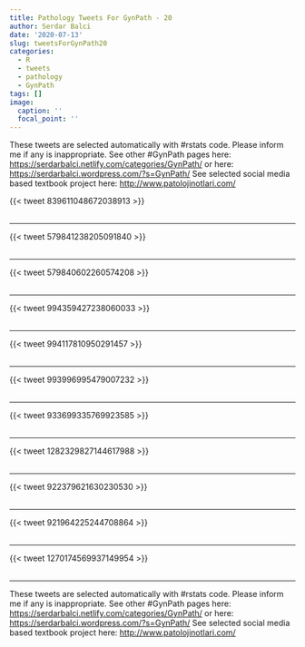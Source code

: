 ```yaml
---
title: Pathology Tweets For GynPath - 20
author: Serdar Balci
date: '2020-07-13'
slug: tweetsForGynPath20
categories:
  - R
  - tweets
  - pathology
  - GynPath
tags: []
image:
  caption: ''
  focal_point: ''
---
```



These tweets are selected automatically with #rstats code. Please inform me if any is inappropriate.
See other #GynPath pages here: https://serdarbalci.netlify.com/categories/GynPath/  or here: https://serdarbalci.wordpress.com/?s=GynPath/ 
See selected social media based textbook project here: http://www.patolojinotlari.com/

{{< tweet 839611048672038913 >}}
<br>
<br>
<hr>
{{< tweet 579841238205091840 >}}
<br>
<br>
<hr>
{{< tweet 579840602260574208 >}}
<br>
<br>
<hr>
{{< tweet 994359427238060033 >}}
<br>
<br>
<hr>
{{< tweet 994117810950291457 >}}
<br>
<br>
<hr>
{{< tweet 993996995479007232 >}}
<br>
<br>
<hr>
{{< tweet 933699335769923585 >}}
<br>
<br>
<hr>
{{< tweet 1282329827144617988 >}}
<br>
<br>
<hr>
{{< tweet 922379621630230530 >}}
<br>
<br>
<hr>
{{< tweet 921964225244708864 >}}
<br>
<br>
<hr>
{{< tweet 1270174569937149954 >}}
<br>
<br>
<hr>


These tweets are selected automatically with #rstats code. Please inform me if any is inappropriate.
See other #GynPath pages here: https://serdarbalci.netlify.com/categories/GynPath/  or here: https://serdarbalci.wordpress.com/?s=GynPath/ 
See selected social media based textbook project here: http://www.patolojinotlari.com/
